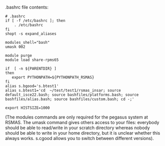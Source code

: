 .bashrc file contents:

```
# .bashrc
if [ -f /etc/bashrc ]; then
    . /etc/bashrc
fi
shopt -s expand_aliases

modules_shell="bash"
umask 002

module purge
module load share-rpms65

if  [ -n ${PARENTDIR} ] 
then
   export PYTHONPATH=${PYTHONPATH_RSMAS}
fi
alias s.bgood='s.btest1'
alias s.btest1='cd  ~/test/test1/rsmas_insar; source default_isce22.bash; source bashfiles/platforms.bash; source bashfiles/alias.bash; source bashfiles/custom.bash; cd -;'

export HISTSIZE=1000
```

(The modules commands are only required for the pegasus system at RSMAS. The umask command gives others access to your files: everybody should be able to read/write in your scratch directory whereas nobody should be able to write in your home directory, but it is unclear whether this always works. s.cgood allows you to switch between different versions). 
